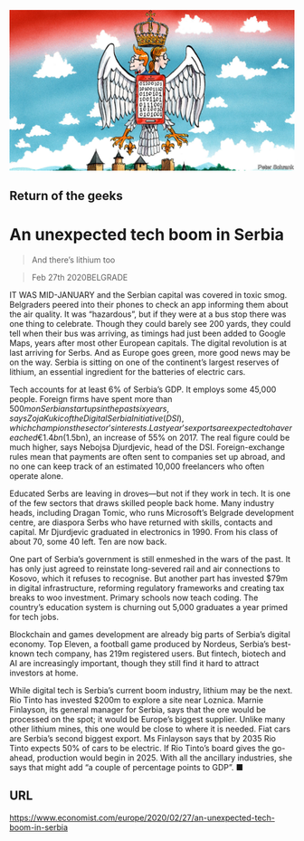 ![](./images/20200229_EUD001_1.jpg)

## Return of the geeks

# An unexpected tech boom in Serbia

> And there’s lithium too

> Feb 27th 2020BELGRADE

IT WAS MID-JANUARY and the Serbian capital was covered in toxic smog. Belgraders peered into their phones to check an app informing them about the air quality. It was “hazardous”, but if they were at a bus stop there was one thing to celebrate. Though they could barely see 200 yards, they could tell when their bus was arriving, as timings had just been added to Google Maps, years after most other European capitals. The digital revolution is at last arriving for Serbs. And as Europe goes green, more good news may be on the way. Serbia is sitting on one of the continent’s largest reserves of lithium, an essential ingredient for the batteries of electric cars.

Tech accounts for at least 6% of Serbia’s GDP. It employs some 45,000 people. Foreign firms have spent more than $500m on Serbian startups in the past six years, says Zoja Kukic of the Digital Serbia Initiative (DSI), which champions the sector’s interests. Last year’s exports are expected to have reached €1.4bn ($1.5bn), an increase of 55% on 2017. The real figure could be much higher, says Nebojsa Djurdjevic, head of the DSI. Foreign-exchange rules mean that payments are often sent to companies set up abroad, and no one can keep track of an estimated 10,000 freelancers who often operate alone.

Educated Serbs are leaving in droves—but not if they work in tech. It is one of the few sectors that draws skilled people back home. Many industry heads, including Dragan Tomic, who runs Microsoft’s Belgrade development centre, are diaspora Serbs who have returned with skills, contacts and capital. Mr Djurdjevic graduated in electronics in 1990. From his class of about 70, some 40 left. Ten are now back.

One part of Serbia’s government is still enmeshed in the wars of the past. It has only just agreed to reinstate long-severed rail and air connections to Kosovo, which it refuses to recognise. But another part has invested $79m in digital infrastructure, reforming regulatory frameworks and creating tax breaks to woo investment. Primary schools now teach coding. The country’s education system is churning out 5,000 graduates a year primed for tech jobs.

Blockchain and games development are already big parts of Serbia’s digital economy. Top Eleven, a football game produced by Nordeus, Serbia’s best-known tech company, has 219m registered users. But fintech, biotech and AI are increasingly important, though they still find it hard to attract investors at home.

While digital tech is Serbia’s current boom industry, lithium may be the next. Rio Tinto has invested $200m to explore a site near Loznica. Marnie Finlayson, its general manager for Serbia, says that the ore would be processed on the spot; it would be Europe’s biggest supplier. Unlike many other lithium mines, this one would be close to where it is needed. Fiat cars are Serbia’s second biggest export. Ms Finlayson says that by 2035 Rio Tinto expects 50% of cars to be electric. If Rio Tinto’s board gives the go-ahead, production would begin in 2025. With all the ancillary industries, she says that might add “a couple of percentage points to GDP”. ■

## URL

https://www.economist.com/europe/2020/02/27/an-unexpected-tech-boom-in-serbia
